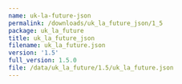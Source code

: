 ```yaml
---
name: uk-la-future-json
permalink: /downloads/uk_la_future_json/1_5
package: uk_la_future
title: uk_la_future_json
filename: uk_la_future.json
version: '1.5'
full_version: 1.5.0
file: /data/uk_la_future/1.5/uk_la_future.json
---
```

